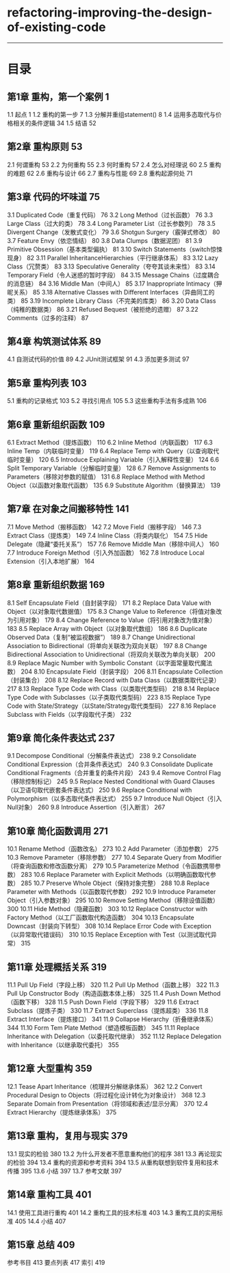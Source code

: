 # refactoring-improving-the-design-of-existing-code


----------


# 目录 #
## 第1章 重构，第一个案例 1 ##
1.1 起点 1 
1.2 重构的第一步 7
1.3 分解并重组statement() 8
1.4 运用多态取代与价格相关的条件逻辑 34 
1.5 结语 52 
## 第2章 重构原则 53 ##
2.1 何谓重构 53
2.2 为何重构 55
2.3 何时重构 57
2.4 怎么对经理说 60
2.5 重构的难题 62
2.6 重构与设计 66
2.7 重构与性能 69
2.8 重构起源何处 71
## 第3章 代码的坏味道 75 ##
3.1 Duplicated Code（重复代码） 76
3.2 Long Method（过长函数） 76
3.3 Large Class（过大的类） 78
3.4 Long Parameter List（过长参数列） 78
3.5 Divergent Change（发散式变化） 79
3.6 Shotgun Surgery（霰弹式修改） 80
3.7 Feature Envy（依恋情结） 80
3.8 Data Clumps（数据泥团） 81
3.9 Primitive Obsession（基本类型偏执） 81
3.10 Switch Statements（switch惊悚现身） 82
3.11 Parallel InheritanceHierarchies（平行继承体系） 83
3.12 Lazy Class（冗赘类） 83
3.13 Speculative Generality（夸夸其谈未来性） 83
3.14 Temporary Field（令人迷惑的暂时字段） 84
3.15 Message Chains（过度耦合的消息链） 84
3.16 Middle Man（中间人） 85
3.17 Inappropriate Intimacy（狎昵关系） 85
3.18 Alternative Classes with Different Interfaces（异曲同工的类） 85
3.19 Incomplete Library Class（不完美的库类） 86
3.20 Data Class（纯稚的数据类） 86
3.21 Refused Bequest（被拒绝的遗赠） 87
3.22 Comments（过多的注释） 87
## 第4章 构筑测试体系 89 ##
4.1 自测试代码的价值 89
4.2 JUnit测试框架 91
4.3 添加更多测试 97
## 第5章 重构列表 103 ##
5.1 重构的记录格式 103
5.2 寻找引用点 105
5.3 这些重构手法有多成熟 106
## 第6章 重新组织函数 109 ##
6.1 Extract Method（提炼函数） 110
6.2 Inline Method（内联函数） 117
6.3 Inline Temp（内联临时变量） 119
6.4 Replace Temp with Query（以查询取代临时变量） 120
6.5 Introduce Explaining Variable（引入解释性变量） 124
6.6 Split Temporary Variable（分解临时变量） 128
6.7 Remove Assignments to Parameters（移除对参数的赋值） 131
6.8 Replace Method with Method Object（以函数对象取代函数） 135
6.9 Substitute Algorithm（替换算法） 139
## 第7章 在对象之间搬移特性 141 ##
7.1 Move Method（搬移函数） 142
7.2 Move Field（搬移字段） 146
7.3 Extract Class（提炼类） 149
7.4 Inline Class（将类内联化） 154
7.5 Hide Delegate（隐藏“委托关系”） 157
7.6 Remove Middle Man（移除中间人） 160
7.7 Introduce Foreign Method（引入外加函数） 162
7.8 Introduce Local Extension（引入本地扩展） 164
## 第8章 重新组织数据 169 ##
8.1 Self Encapsulate Field（自封装字段） 171
8.2 Replace Data Value with Object（以对象取代数据值） 175
8.3 Change Value to Reference（将值对象改为引用对象） 179
8.4 Change Reference to Value（将引用对象改为值对象） 183
8.5 Replace Array with Object（以对象取代数组） 186
8.6 Duplicate Observed Data（复制“被监视数据”） 189
8.7 Change Unidirectional Association to Bidirectional（将单向关联改为双向关联） 197
8.8 Change Bidirectional Association to Unidirectional（将双向关联改为单向关联） 200
8.9 Replace Magic Number with Symbolic Constant（以字面常量取代魔法数） 204
8.10 Encapsulate Field（封装字段） 206
8.11 Encapsulate Collection（封装集合） 208
8.12 Replace Record with Data Class（以数据类取代记录） 217
8.13 Replace Type Code with Class（以类取代类型码） 218
8.14 Replace Type Code with Subclasses（以子类取代类型码） 223
8.15 Replace Type Code with State/Strategy（以State/Strategy取代类型码） 227
8.16 Replace Subclass with Fields（以字段取代子类） 232
## 第9章 简化条件表达式 237 ##
9.1 Decompose Conditional（分解条件表达式） 238
9.2 Consolidate Conditional Expression（合并条件表达式） 240
9.3 Consolidate Duplicate Conditional Fragments（合并重复的条件片段） 243
9.4 Remove Control Flag（移除控制标记） 245
9.5 Replace Nested Conditional with Guard Clauses（以卫语句取代嵌套条件表达式） 250
9.6 Replace Conditional with Polymorphism（以多态取代条件表达式） 255
9.7 Introduce Null Object（引入Null对象） 260
9.8 Introduce Assertion（引入断言） 267
## 第10章 简化函数调用 271 ##
10.1 Rename Method（函数改名） 273
10.2 Add Parameter（添加参数） 275
10.3 Remove Parameter（移除参数） 277
10.4 Separate Query from Modifier（将查询函数和修改函数分离） 279
10.5 Parameterize Method（令函数携带参数） 283
10.6 Replace Parameter with Explicit Methods（以明确函数取代参数） 285
10.7 Preserve Whole Object（保持对象完整） 288
10.8 Replace Parameter with Methods（以函数取代参数） 292
10.9 Introduce Parameter Object（引入参数对象） 295
10.10 Remove Setting Method（移除设值函数） 300
10.11 Hide Method（隐藏函数） 303
10.12 Replace Constructor with Factory Method（以工厂函数取代构造函数） 304
10.13 Encapsulate Downcast（封装向下转型） 308
10.14 Replace Error Code with Exception（以异常取代错误码） 310
10.15 Replace Exception with Test（以测试取代异常） 315
## 第11章 处理概括关系 319 ##
11.1 Pull Up Field（字段上移） 320
11.2 Pull Up Method（函数上移） 322
11.3 Pull Up Constructor Body（构造函数本体上移） 325
11.4 Push Down Method（函数下移） 328
11.5 Push Down Field（字段下移） 329
11.6 Extract Subclass（提炼子类） 330
11.7 Extract Superclass（提炼超类） 336
11.8 Extract Interface（提炼接口） 341
11.9 Collapse Hierarchy（折叠继承体系） 344
11.10 Form Tem Plate Method（塑造模板函数） 345
11.11 Replace Inheritance with Delegation（以委托取代继承） 352
11.12 Replace Delegation with Inheritance（以继承取代委托） 355
## 第12章 大型重构 359 ##
12.1 Tease Apart Inheritance（梳理并分解继承体系） 362
12.2 Convert Procedural Design to Objects（将过程化设计转化为对象设计） 368
12.3 Separate Domain from Presentation（将领域和表述/显示分离） 370
12.4 Extract Hierarchy（提炼继承体系） 375
## 第13章 重构，复用与现实 379 ##
13.1 现实的检验 380
13.2 为什么开发者不愿意重构他们的程序 381
13.3 再论现实的检验 394
13.4 重构的资源和参考资料 394
13.5 从重构联想到软件复用和技术传播 395
13.6 小结 397
13.7 参考文献 397
## 第14章 重构工具 401 ##
14.1 使用工具进行重构 401
14.2 重构工具的技术标准 403
14.3 重构工具的实用标准 405
14.4 小结 407
## 第15章 总结 409 ##
参考书目 413
要点列表 417
索引 419
